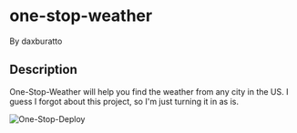 # one-stop-weather

By daxburatto

## Description

One-Stop-Weather will help you find the weather from any city in the US. I guess I forgot about this project, so I'm just turning it in as is.

![One-Stop-Deploy](https://daxburatto.github.io/one-stop-weather/)
